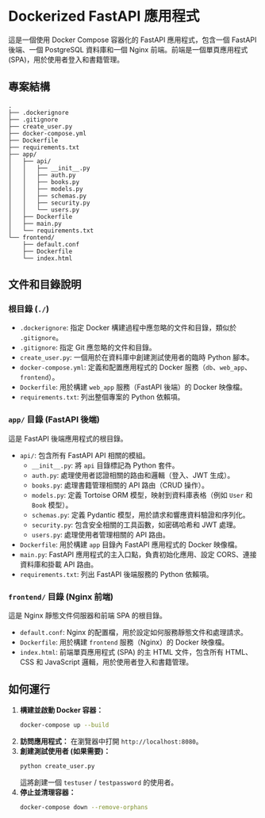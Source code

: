 # Dockerized FastAPI 應用程式

這是一個使用 Docker Compose 容器化的 FastAPI 應用程式，包含一個 FastAPI 後端、一個 PostgreSQL 資料庫和一個 Nginx 前端。前端是一個單頁應用程式 (SPA)，用於使用者登入和書籍管理。

## 專案結構

```
.
├── .dockerignore
├── .gitignore
├── create_user.py
├── docker-compose.yml
├── Dockerfile
├── requirements.txt
├── app/
│   ├── api/
│   │   ├── __init__.py
│   │   ├── auth.py
│   │   ├── books.py
│   │   ├── models.py
│   │   ├── schemas.py
│   │   ├── security.py
│   │   └── users.py
│   ├── Dockerfile
│   ├── main.py
│   └── requirements.txt
└── frontend/
    ├── default.conf
    ├── Dockerfile
    └── index.html
```

## 文件和目錄說明

### 根目錄 (`./`)

*   `.dockerignore`: 指定 Docker 構建過程中應忽略的文件和目錄，類似於 `.gitignore`。
*   `.gitignore`: 指定 Git 應忽略的文件和目錄。
*   `create_user.py`: 一個用於在資料庫中創建測試使用者的臨時 Python 腳本。
*   `docker-compose.yml`: 定義和配置應用程式的 Docker 服務（`db`、`web_app`、`frontend`）。
*   `Dockerfile`: 用於構建 `web_app` 服務（FastAPI 後端）的 Docker 映像檔。
*   `requirements.txt`: 列出整個專案的 Python 依賴項。

### `app/` 目錄 (FastAPI 後端)

這是 FastAPI 後端應用程式的根目錄。

*   `api/`: 包含所有 FastAPI API 相關的模組。
    *   `__init__.py`: 將 `api` 目錄標記為 Python 套件。
    *   `auth.py`: 處理使用者認證相關的路由和邏輯（登入、JWT 生成）。
    *   `books.py`: 處理書籍管理相關的 API 路由（CRUD 操作）。
    *   `models.py`: 定義 Tortoise ORM 模型，映射到資料庫表格（例如 `User` 和 `Book` 模型）。
    *   `schemas.py`: 定義 Pydantic 模型，用於請求和響應資料驗證和序列化。
    *   `security.py`: 包含安全相關的工具函數，如密碼哈希和 JWT 處理。
    *   `users.py`: 處理使用者管理相關的 API 路由。
*   `Dockerfile`: 用於構建 `app` 目錄內 FastAPI 應用程式的 Docker 映像檔。
*   `main.py`: FastAPI 應用程式的主入口點，負責初始化應用、設定 CORS、連接資料庫和掛載 API 路由。
*   `requirements.txt`: 列出 FastAPI 後端服務的 Python 依賴項。

### `frontend/` 目錄 (Nginx 前端)

這是 Nginx 靜態文件伺服器和前端 SPA 的根目錄。

*   `default.conf`: Nginx 的配置檔，用於設定如何服務靜態文件和處理請求。
*   `Dockerfile`: 用於構建 `frontend` 服務（Nginx）的 Docker 映像檔。
*   `index.html`: 前端單頁應用程式 (SPA) 的主 HTML 文件，包含所有 HTML、CSS 和 JavaScript 邏輯，用於使用者登入和書籍管理。

## 如何運行

1.  **構建並啟動 Docker 容器：**
    ```bash
    docker-compose up --build
    ```
2.  **訪問應用程式：**
    在瀏覽器中打開 `http://localhost:8080`。
3.  **創建測試使用者 (如果需要)：**
    ```bash
    python create_user.py
    ```
    這將創建一個 `testuser` / `testpassword` 的使用者。
4.  **停止並清理容器：**
    ```bash
    docker-compose down --remove-orphans
